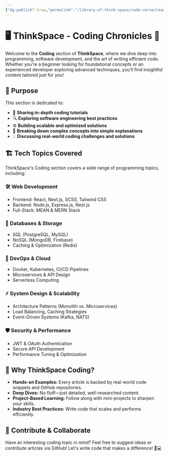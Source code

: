 ```yaml
---
{"dg-publish":true,"permalink":"/library-of-think-space/code-verse/readme/"}
---
```

# 🖥️ ThinkSpace - Coding Chronicles 🚀

Welcome to the **Coding** section of **ThinkSpace**, where we dive deep into programming, software development, and the art of writing efficient code. Whether you’re a beginner looking for foundational concepts or an experienced developer exploring advanced techniques, you’ll find insightful content tailored just for you!

## 🎯 Purpose

This section is dedicated to:
- 📜 **Sharing in-depth coding tutorials**
- 🔍 **Exploring software engineering best practices**
- ⚙️ **Building scalable and optimized solutions**
- 🚀 **Breaking down complex concepts into simple explanations**
- 💡 **Discussing real-world coding challenges and solutions**

## 🏗 Tech Topics Covered

ThinkSpace's Coding section covers a wide range of programming topics, including:

### **🛠 Web Development**
- Frontend: React, Next.js, SCSS, Tailwind CSS
- Backend: Node.js, Express.js, Nest.js
- Full-Stack: MEAN & MERN Stack

### **💾 Databases & Storage**
- SQL (PostgreSQL, MySQL)
- NoSQL (MongoDB, Firebase)
- Caching & Optimization (Redis)

### **📡 DevOps & Cloud**
- Docker, Kubernetes, CI/CD Pipelines
- Microservices & API Design
- Serverless Computing

### **⚡️ System Design & Scalability**
- Architecture Patterns (Monolith vs. Microservices)
- Load Balancing, Caching Strategies
- Event-Driven Systems (Kafka, NATS)

### **🛡 Security & Performance**
- JWT & OAuth Authentication
- Secure API Development
- Performance Tuning & Optimization

## 📌 Why ThinkSpace Coding?

- **Hands-on Examples:** Every article is backed by real-world code snippets and GitHub repositories.
- **Deep Dives:** No fluff—just detailed, well-researched content.
- **Project-Based Learning:** Follow along with mini-projects to sharpen your skills.
- **Industry Best Practices:** Write code that scales and performs efficiently.

## 🤝 Contribute & Collaborate

Have an interesting coding topic in mind? Feel free to suggest ideas or contribute articles via GitHub!
Let's write code that makes a difference! 🚀💻
